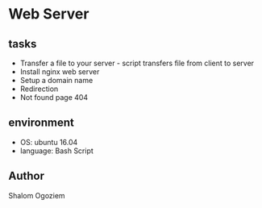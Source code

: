 # Web Server

## tasks
* Transfer a file to your server - script transfers file from client to server
* Install nginx web server
* Setup a domain name
* Redirection
* Not found page 404

## environment
* OS: ubuntu 16.04
* language: Bash Script

## Author
Shalom Ogoziem

